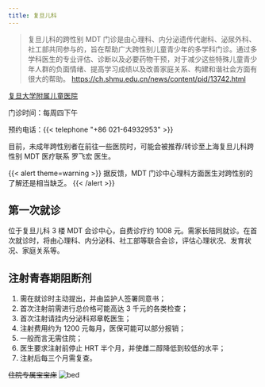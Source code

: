 ```yaml
---
title: 复旦儿科
---
```


> 复旦儿科的跨性别 MDT
> 门诊是由心理科、内分泌遗传代谢科、泌尿外科、社工部共同参与的，旨在帮助广大跨性别儿童青少年的多学科门诊。通过多学科医生的专业评估、诊断以及必要药物干预，对于减少这些特殊儿童青少年人群的负面情绪、提高学习成绩以及改善家庭关系、构建和谐社会方面有很大的帮助。
> <https://ch.shmu.edu.cn/news/content/pid/13742.html>

[复旦大学附属儿童医院](https://amap.com/place/B00155KP0U)

门诊时间：每周四下午

预约电话：{{< telephone "+86 021-64932953" >}}

目前，未成年跨性别者在前往一些医院时，可能会被推荐/转诊至上海复旦儿科跨性别 MDT 医疗联系 罗飞宏 医生。

{{< alert theme=warning >}} 据反馈，MDT 门诊中心理科方面医生对跨性别的了解还是相当缺乏。 {{< /alert >}}

## 第一次就诊

位于复旦儿科 3 楼 MDT 会诊中心，自费诊疗约 1008
元。需家长陪同就诊。在首次就诊时，将由心理科、内分泌科、社工部等联合会诊，评估心理状况、发育状况、家庭关系等。

## 注射青春期阻断剂

1. 需在就诊时主动提出，并由监护人签署同意书；
1. 首次注射前需进行总价格可能高达 3 千元的各类检查；
1. 首次注射请挂内分泌科郑章乾医生；
1. 注射费用约为 1200 元每月，医保可能可以部分报销；
1. 一般而言无需住院；
1. 医生要求注射前停止 HRT 半个月，并使雌二醇降低到较低的水平；
1. 注射后每三个月需复查。

~~住院专属宝宝床~~ ![bed](bed.jpg)
